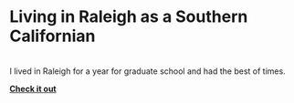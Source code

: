 # Living in Raleigh as a Southern Californian 
<br> I lived in Raleigh for a year for graduate school and had the best of times.

**[<i class="fa-solid fa-fire"></i> Check it out](https://datacolumn.iaa.ncsu.edu/blog/2024/02/29/living-in-raleigh-as-a-southern-californian/)**
